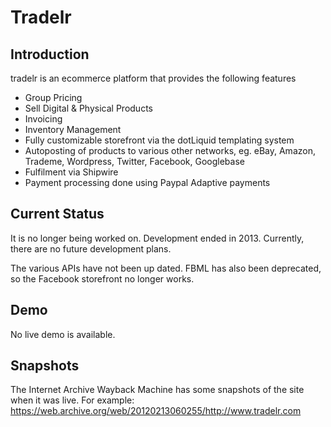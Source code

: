 # Tradelr

## Introduction

tradelr is an ecommerce platform that provides the following features

- Group Pricing
- Sell Digital & Physical Products
- Invoicing
- Inventory Management
- Fully customizable storefront via the dotLiquid templating system
- Autoposting of products to various other networks, eg. eBay, Amazon, Trademe, Wordpress, Twitter, Facebook, Googlebase
- Fulfilment via Shipwire
- Payment processing done using Paypal Adaptive payments

## Current Status

It is no longer being worked on. Development ended in 2013. Currently, there are no future development plans.

The various APIs have not been up dated. FBML has also been deprecated, so the Facebook storefront no longer works.

## Demo

No live demo is available.

## Snapshots

The Internet Archive Wayback Machine has some snapshots of the site when it was live. For example:
https://web.archive.org/web/20120213060255/http://www.tradelr.com